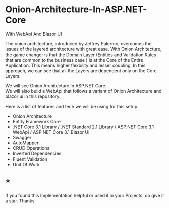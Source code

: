 # Onion-Architecture-In-ASP.NET-Core
With WebApi And Blazor UI

The onion architecture, introduced by Jeffrey Palermo, overcomes the issues of the layered architecture with great ease. With Onion Architecture, the game changer is that the Domain Layer (Entities and Validation Rules that are common to the business case ) is at the Core of the Entire Application. This means higher flexbility and lesser coupling. In this approach, we can see that all the Layers are dependent only on the Core Layers.


We will see Onion Architecture In ASP.NET Core. </br>
We will also build a WebApi that follows a variant of Onion Architecture and blazor ui in this repository.

<!-- wp:paragraph -->
<p>Here is a list of features and tech we will be using for this setup.</p>
<!-- /wp:paragraph -->

<!-- wp:list -->
<ul><li>Onion Architecture</li><li>Entity Framework Core</li><li>.NET Core 3.1 Library / .NET Standard 2.1 Library / ASP.NET Core 3.1 WebApi / ASP.NET Core 3.1 Blazor UI </li><li>Swagger</li><li>AutoMapper</li><li>CRUD Operations</li><li>Inverted Dependencies</li><li>Fluent Validation</li><li>Unit Of Work</li></ul>
<!-- /wp:list -->

## ⭐️
If you found this Implementation helpful or used it in your Projects, do give it a star. Thanks


